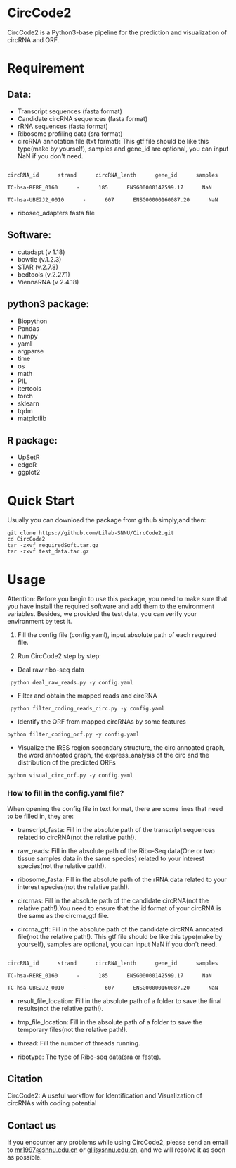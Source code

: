# CircCode2

CircCode2 is a Python3-base pipeline for the prediction and visualization of circRNA and ORF.

# Requirement
## Data:

- Transcript sequences (fasta format)
- Candidate circRNA sequences (fasta format)
- rRNA sequences (fasta format)
- Ribosome profiling data (sra format) 
- circRNA annotation file (txt format): This gtf file should be like this type(make by yourself), samples and gene_id are optional, you can input NaN if you don't need.

```

circRNA_id      strand      circRNA_lenth      gene_id      samples

TC-hsa-RERE_0160      -      185      ENSG00000142599.17      NaN

TC-hsa-UBE2J2_0010      -      607      ENSG00000160087.20      NaN

```

- riboseq_adapters fasta file

## Software:

- cutadapt (v 1.18)
- bowtie (v.1.2.3)
- STAR (v.2.7.8)
- bedtools (v.2.27.1)
- ViennaRNA (v 2.4.18)

## python3 package:

- Biopython
- Pandas
- numpy
- yaml
- argparse
- time
- os
- math
- PIL
- itertools
- torch
- sklearn
- tqdm
- matplotlib

## R package:

- UpSetR
- edgeR
- ggplot2

# Quick Start
Usually you can download the package from github simply,and then:
```
git clone https://github.com/Lilab-SNNU/CircCode2.git
cd CircCode2
tar -zxvf requiredSoft.tar.gz
tar -zxvf test_data.tar.gz
```


# Usage

Attention: Before you begin to use this package, you need to make sure that you have install the required software and add them to the environment variables. Besides, we provided the test data, you can verify your environment by test it.


1. Fill the config file (config.yaml), input absolute path of each required file.


2. Run CircCode2 step by step:


  - Deal raw ribo-seq data

  ```
   python deal_raw_reads.py -y config.yaml
  ```
  
  - Filter and obtain the mapped reads and circRNA

  ```
   python filter_coding_reads_circ.py -y config.yaml
  ```
  
  - Identify the ORF from mapped circRNAs by some features

  ```
  python filter_coding_orf.py -y config.yaml
  ```
  
  - Visualize the IRES region secondary structure, the circ annoated graph, the word annoated graph, the express_analysis of the circ and the distribution of the predicted ORFs
  
  ```
  python visual_circ_orf.py -y config.yaml
  ```


### How to fill in the config.yaml file?

When opening the config file in text format, there are some lines that need to be filled in, they are:

 - transcript_fasta: Fill in the absolute path of the transcript sequences related to circRNA(not the relative path!).

 - raw_reads: Fill in the absolute path of the Ribo-Seq data(One or two tissue samples data in the same species) related to your interest species(not the relative path!).
   
 - ribosome_fasta: Fill in the absolute path of the rRNA data related to your interest species(not the relative path!).
   
 - circrnas: Fill in the absolute path of the candidate circRNA(not the relative path!).You need to ensure that the id format of your circRNA is the same as the circrna_gtf file.
   
 - circrna_gtf: Fill in the absolute path of the candidate circRNA annoated file(not the relative path!). This gtf file should be like this type(make by yourself), samples are optional, you can input NaN if you don't need.

```

circRNA_id      strand      circRNA_lenth      gene_id      samples

TC-hsa-RERE_0160      -      185      ENSG00000142599.17      NaN

TC-hsa-UBE2J2_0010      -      607      ENSG00000160087.20      NaN

```
 
 - result_file_location: Fill in the absolute path of a folder to save the final results(not the relative path!).
 
 - tmp_file_location: Fill in the absolute path of a folder to save the temporary files(not the relative path!).
 
 - thread: Fill the number of threads running.
 
 - ribotype: The type of Ribo-seq data(sra or fastq).
 
  
## Citation

CircCode2: A useful workflow for Identification and Visualization of circRNAs with coding potential

## Contact us

If you encounter any problems while using CircCode2, please send an email to mr1997@snnu.edu.cn or glli@snnu.edu.cn, and we will resolve it as soon as possible.
